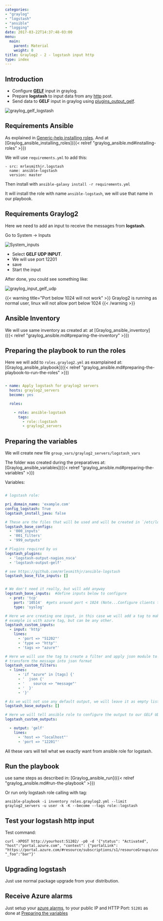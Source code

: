 ```yaml
---
categories:
- "graylog"
- "logstash"
- "ansible"
- "logging"
date: 2017-03-22T14:37:48-03:00
menu:
  main:
    parent: Material
    weight: 0
title: Graylog2 - 2 - logstash input http
type: index
---
```


Introduction
------------

* Configure [**GELF**](http://docs.graylog.org/en/latest/pages/gelf.html) input in graylog. 
* Prepare **logstash** to input data from any [http](https://www.elastic.co/blog/introducing-logstash-input-http-plugin) post.
* Send data to **GELF** input in graylog using [plugins_output_gelf](https://www.elastic.co/guide/en/logstash/current/plugins-outputs-gelf.html).
 
![graylog_gelf_logstash](/img/graylog_gelf_logstash.png)

Requirements Ansible
--------------------

As explained in [Generic-help installing roles](https://github.com/CoffeeITWorks/ansible-generic-help#installing-roles). 
And at [Graylog_ansible_installing_roles]({{< relref "graylog_ansible.md#installing-roles" >}})

We will use `requirements.yml` to add this: 

```
- src: mrlesmithjr.logstash
  name: ansible-logstash
  version: master
```

Then install with `ansible-galaxy install -r requirements.yml`

It will install the role with name `ansible-logstash`, we will use that name in our playbook.

Requirements Graylog2
---------------------

Here we need to add an input to receive the messages from **logstash**. 

Go to System -> Inputs

![System_inputs](/img/graylog_system_input.png)

* Select **GELF UDP INPUT**.  
* We will use port 12201
* save 
* Start the input

After done, you could see something like: 

![graylog_input_gelf_udp](/img/graylog_input_gelf_udp.png)

{{< warning title="Port below 1024 will not work" >}}
Graylog2 is running as normal user, linux will not allow port below 1024
{{< /warning >}}

Ansible Inventory
-----------------

We will use same inventory as created at: at [Graylog_ansible_inventory]({{< relref "graylog_ansible.md#preparing-the-inventory" >}})


Preparing the playbook to run the roles
---------------------------------------

Here we will add to `roles.graylog2.yml` as examplained at: [Graylog_ansible_playbook]({{< relref "graylog_ansible.md#preparing-the-playbook-to-run-the-roles" >}})

```yaml

- name: Apply logstash for graylog2 servers
  hosts: graylog2_servers
  become: yes

  roles:

    - role: ansible-logstash
      tags:
        - role::logstash
        - graylog2_servers

```

Preparing the variables
-----------------------

We will create new file `group_vars/graylog2_servers/logstash_vars`

The folder was created during the preparatives at: [Graylog_ansible_variables]({{< relref "graylog_ansible.md#preparing-the-variables" >}})

Variables:

```yaml

# logstash role:

pri_domain_name: 'example.com'
config_logstash: True
logstash_install_java: false

# These are the files that will be used and will be created in `/etc/logstash/conf.d/`
logstash_base_configs:
  - '000_inputs'
  - '001_filters'
  - '999_outputs'

# Plugins required by us
logstash_plugins:
  - 'logstash-output-nagios_nsca'
  - 'logstash-output-gelf'

# see https://github.com/mrlesmithjr/ansible-logstash
logstash_base_file_inputs: []


# We don't need it really, but will add anyway
logstash_base_inputs:  #define inputs below to configure
  - prot: 'tcp'
    port: '10514'  #gets around port < 1024 (Note...Configure clients to send to 10514 instead of default 514)
    type: 'syslog'

# Here we are creating one input, in this case we will add a tag to make it easier to filter
# example is with azure tag, but can be any other.
logstash_custom_inputs:
  - input: 'http'
    lines:
      - 'port => "51202"'
      - 'type => "http"'
      - 'tags => "azure"'

# Here we will use the tag to create a filter and apply json module to 
# transform the message into json format
logstash_custom_filters:
  - lines:
      - 'if "azure" in [tags] {'
      - '  json {'
      - '    source => "message"'
      - '  }'
      - '}'

# As we will not use any default output, we will leave it as empty list []
logstash_base_outputs: []

# Here we will tell ansible role to configure the output to our GELF UDP input.
logstash_custom_outputs:

  - output: 'gelf'
    lines:
      - 'host => "localhost"'
      - 'port => "12201"'

```

All these vars will tell what we exactly want from ansible role for logstash. 

Run the playbook
----------------

use same steps as described in: [Graylog_ansible_run]({{< relref "graylog_ansible.md#run-the-playbook" >}})

Or run only logstash role calling with tag: 

    ansible-playbook -i inventory roles.graylog2.yml --limit graylog2_servers -u user -k -K --become --tags role::logstash 

Test your logstash http input
-----------------------------

Test command:

    curl -XPOST http://yourhost:51202/ -p0 -d '{"status": "Activated", "host":"portal.azure.com", "context": {"portalLink": "https://portal.azure.com/#resource/subscriptions/s1/resourceGroups/useast/providers/microsoft.foo/sites/mysite1"},"facility":"test", "_foo":"bar"}'

Upgrading logstash
------------------

Just use normal package upgrade from your distribution. 

Receive Azure alarms
--------------------

Just setup your [azure alarms](https://docs.microsoft.com/en-us/azure/monitoring-and-diagnostics/insights-webhooks-alerts), 
to your public IP and HTTP Port: `51201` as done at [Preparing the variables](#preparing-the-variables)
